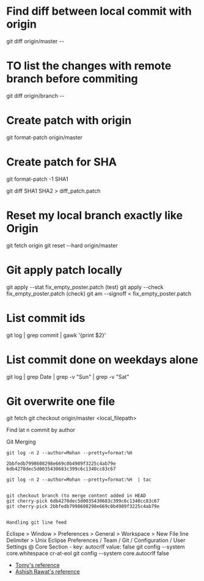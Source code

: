# Find diff between local commit with origin
git diff origin/master --

# TO list the changes with remote branch before commiting
git diff origin/branch  --


# Create patch with origin
git format-patch origin/master

# Create patch for SHA
git format-patch -1 SHA1

git diff SHA1 SHA2 > diff_patch.patch

# Reset my local branch exactly like Origin
git fetch origin
git reset --hard origin/master

# Git apply patch locally
git apply --stat fix_empty_poster.patch (test)
git apply --check fix_empty_poster.patch (check)
git am --signoff < fix_empty_poster.patch

# List commit ids 
git log | grep commit | gawk '{print $2}'

# List commit done on weekdays alone
git log | grep Date | grep -v "Sun" | grep -v "Sat"

# Git overwrite one file
git fetch
git checkout origin/master <local_filepath>

Find lat n commit by author

Git Merging
~~~~~~~~~~~~~
git log -n 2 --author=Mohan --pretty=format:%H  

2bbfedb7998608298e669c0b4989f3225c4ab79e
6db4270dec5d0035430683c399c6c1340cc83c67

git log -n 2 --author=Mohan --pretty=format:%H  | tac


git checkout branch (to merge content added in HEAD
git cherry-pick 6db4270dec5d0035430683c399c6c1340cc83c67
git cherry-pick 2bbfedb7998608298e669c0b4989f3225c4ab79e


Handling git line feed
~~~~~~~~~~~~~~~~~~~~~~
Eclispe > Window > Preferences > General > Workspace > New File line Delimiter > Unix
Eclipse Preferences / Team / Git / Configuration / User Settings @ Core Section - key: autocrlf value: false
git config --system core.whitespace cr-at-eol
git config --system core.autocrlf false

* [Tomy's reference](https://gist.github.com/mohanmca/d405dd27fdfa92b51975)
* [Ashish Rawat's reference](https://gist.github.com/eashish93/3eca6a90fef1ea6e586b7ec211ff72a5)